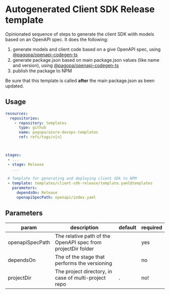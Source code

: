 # Autogenerated Client SDK Release template

Opinionated sequence of steps to generate the client SDK wiith models based on an OpenAPI spec. It does the following:

1. generate models and client code based on a give OpenAPI spec, using [@pagopa/openapi-codegen-ts](https://www.npmjs.com/package/@pagopa/openapi-codegen-ts)
1. generate package.json based on main package.json values (like name and version), using [@pagopa/openapi-codegen-ts](https://www.npmjs.com/package/@pagopa/openapi-codegen-ts)
1. publish the package to NPM

Be sure that this template is called **after** the main package.json as been updated.


## Usage

```yaml
resources:
  repositories:
    - repository: templates
      type: github
      name: pagopa/azure-devops-templates
      ref: refs/tags/v[n]



stages:
 - ...
 - stage: Release
   ...
  
 # Template for generating and deploying client SDk to NPM
 - template: templates/client-sdk-release/template.yaml@templates 
   parameters:
     dependsOn: Release
     openapiSpecPath: openapi/index.yaml

```

## Parameters

|param|description|default|required
|-|-|-|-|
|openapiSpecPath|The relative path of the OpenAPI spec from projectDir folder ||yes|
|dependsOn|The of the stage that performs the versioning ||no|
|projectDir|The project directory, in case of multi-project repo |.|no!
